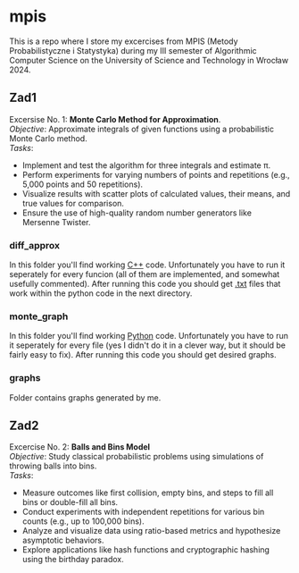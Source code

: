 # mpis
This is a repo where I store my excercises from MPIS (Metody Probabilistyczne i Statystyka) during my III semester of Algorithmic Computer Science on the University of Science and Technology in Wrocław 2024.

## Zad1 

Excersise No. 1: **Monte Carlo Method for Approximation**.  
*Objective*:  Approximate integrals of given functions using a probabilistic Monte Carlo method.  
*Tasks*:
  - Implement and test the algorithm for three integrals and estimate π.
  - Perform experiments for varying numbers of points and repetitions (e.g., 5,000 points and 50 repetitions).
  - Visualize results with scatter plots of calculated values, their means, and true values for comparison.
  - Ensure the use of high-quality random number generators like Mersenne Twister.

### diff_approx
In this folder you'll find working <ins>C++</ins> code. Unfortunately you have to run it seperately for every funcion (all of them are implemented, and somewhat usefully commented). After running this code you should get <ins>.txt</ins> files that work within the python code in the next directory.  

### monte_graph
In this folder you'll find working <ins>Python</ins> code. Unfortunately you have to run it seperately for every file (yes I didn't do it in a clever way, but it should be fairly easy to fix). After running this code you should get desired graphs.  

### graphs
Folder contains graphs generated by me.  

## Zad2

Excercise No. 2: **Balls and Bins Model**  
*Objective*: Study classical probabilistic problems using simulations of throwing balls into bins.  
*Tasks*:
  - Measure outcomes like first collision, empty bins, and steps to fill all bins or double-fill all bins.
  - Conduct experiments with independent repetitions for various bin counts (e.g., up to 100,000 bins).
  - Analyze and visualize data using ratio-based metrics and hypothesize asymptotic behaviors.
  - Explore applications like hash functions and cryptographic hashing using the birthday paradox.



